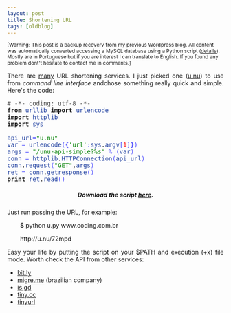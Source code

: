 ```yaml
---
layout: post
title: Shortening URL
tags: [oldblog]
---
```


<small>[Warning: This post is a backup recovery from my previous Wordpress blog. All content was automatically converted accessing a MySQL database using a Python script (<a href="http://maluta.github.io/blog/convert-wordpress-to-jekyll/">details</a>). Mostly are in Portuguese but if you are interest I can translate to English. If you found any problem dont't hesitate to contact me in comments.]</small>



<p style="text-align: justify;">There are <a title="List of URL shortening services" href="http://mashable.com/2008/01/08/url-shortening-services/" target="_blank">many</a> URL shortening services. I just picked one (<a href="http://u.nu" target="_blank">u.nu</a>) to use from <em>command line interface </em>andchose something really quick and simple. Here's the code:</p>

<pre><span style="color: #444444;"># -*- coding: utf-8 -*-</span>
<strong>from</strong> <span style="color: #2040a0;">urllib</span> <strong>import</strong> <span style="color: #2040a0;">urlencode</span>
<strong>import</strong> <span style="color: #2040a0;">httplib</span>
<strong>import</strong> <span style="color: #2040a0;">sys</span>

<span style="color: #2040a0;">api_url</span><span style="color: #4444ff;">=</span><span style="color: #008000;">"u.nu"</span>
<span style="color: #2040a0;">var</span> <span style="color: #4444ff;">=</span> <span style="color: #2040a0;">urlencode</span><span style="color: #4444ff;">(</span><span style="color: #4444ff;"><strong>{</strong></span><span style="color: #008000;">'url'</span><span style="color: #4444ff;">:</span><span style="color: #2040a0;">sys</span>.<span style="color: #2040a0;">argv</span><span style="color: #4444ff;">[</span><span style="color: #ff0000;">1</span><span style="color: #4444ff;">]</span><span style="color: #4444ff;"><strong>}</strong></span><span style="color: #4444ff;">)</span>
<span style="color: #2040a0;">args</span> <span style="color: #4444ff;">=</span> <span style="color: #008000;">"/unu-api-simple?%s"</span> <span style="color: #4444ff;">%</span> <span style="color: #4444ff;">(</span><span style="color: #2040a0;">var</span><span style="color: #4444ff;">)</span>
<span style="color: #2040a0;">conn</span> <span style="color: #4444ff;">=</span> <span style="color: #2040a0;">httplib</span>.<span style="color: #2040a0;">HTTPConnection</span><span style="color: #4444ff;">(</span><span style="color: #2040a0;">api_url</span><span style="color: #4444ff;">)</span>
<span style="color: #2040a0;">conn</span>.<span style="color: #2040a0;">request</span><span style="color: #4444ff;">(</span><span style="color: #008000;">"GET"</span>,<span style="color: #2040a0;">args</span><span style="color: #4444ff;">)</span>
<span style="color: #2040a0;">ret</span> <span style="color: #4444ff;">=</span> <span style="color: #2040a0;">conn</span>.<span style="color: #2040a0;">getresponse</span><span style="color: #4444ff;">(</span><span style="color: #4444ff;">)</span>
<strong>print</strong> <span style="color: #2040a0;">ret</span>.<span style="color: #2040a0;">read</span><span style="color: #4444ff;">(</span><span style="color: #4444ff;">)</span></pre>
<h5 style="text-align: center;">Download the script <a href="http://gist.github.com/486190" target="_blank">here</a>.</h5>
Just run passing the URL, for example:
<p style="padding-left: 30px;">$ python u.py www.coding.com.br</p>
<p style="padding-left: 30px;">http://u.nu/72mpd</p>
<p style="text-align: justify;">Easy your life by putting the script on your $PATH and execution (+x) file mode. Worth check the API from other services:</p>

<ul>
	<li><a title="Documentation of bit.ly API" href="http://code.google.com/p/bitly-api/wiki/ApiDocumentation" target="_blank">bit.ly</a></li>
	<li><a title="Documentation of migre.me API" href="http://migre.me/api-migreme/" target="_blank">migre.me</a> (brazilian company)</li>
	<li><a title="Documentation of is.gd API" href="http://is.gd/api_info.php" target="_blank">is.gd</a></li>
	<li><a href="http://tiny.cc/api-docs" target="_blank">tiny.cc</a></li>
	<li><a href="http://www.scripting.com/stories/2007/06/27/tinyurlHasAnApi.html" target="_blank">tinyurl</a></li>
</ul>
<p style="padding-left: 30px;"></p>